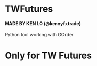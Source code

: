 # TWFutures

#### MADE BY KEN LO (@kennyfxtrade) ####

Python tool working with GOrder 
# Only for TW Futures
